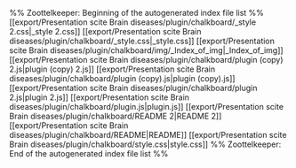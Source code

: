 %% Zoottelkeeper: Beginning of the autogenerated index file list  %%
 [[export/Presentation scite Brain diseases/plugin/chalkboard/_style 2.css|_style 2.css]]
 [[export/Presentation scite Brain diseases/plugin/chalkboard/_style.css|_style.css]]
 [[export/Presentation scite Brain diseases/plugin/chalkboard/img/_Index_of_img|_Index_of_img]]
 [[export/Presentation scite Brain diseases/plugin/chalkboard/plugin (copy) 2.js|plugin (copy) 2.js]]
 [[export/Presentation scite Brain diseases/plugin/chalkboard/plugin (copy).js|plugin (copy).js]]
 [[export/Presentation scite Brain diseases/plugin/chalkboard/plugin 2.js|plugin 2.js]]
 [[export/Presentation scite Brain diseases/plugin/chalkboard/plugin.js|plugin.js]]
 [[export/Presentation scite Brain diseases/plugin/chalkboard/README 2|README 2]]
 [[export/Presentation scite Brain diseases/plugin/chalkboard/README|README]]
 [[export/Presentation scite Brain diseases/plugin/chalkboard/style.css|style.css]]
%% Zoottelkeeper: End of the autogenerated index file list  %%
